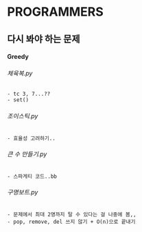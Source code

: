 # PROGRAMMERS

## 다시 봐야 하는 문제

#### Greedy

###### 체육복.py

    - tc 3, 7...??
    - set()

###### 조이스틱.py

    - 효율성 고려하기..

###### 큰 수 만들기.py

    - 스파게티 코드..bb

###### 구명보트.py

    - 문제에서 최대 2명까지 탈 수 있다는 걸 나중에 봄,,
    - pop, remove, del 쓰지 않기 + O(n)으로 끝내기

